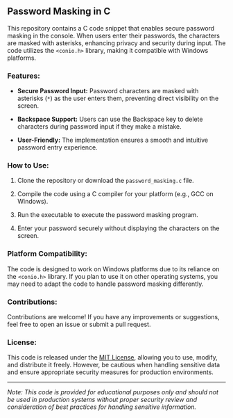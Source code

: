 ## Password Masking in C

This repository contains a C code snippet that enables secure password masking in the console. When users enter their passwords, the characters are masked with asterisks, enhancing privacy and security during input. The code utilizes the `<conio.h>` library, making it compatible with Windows platforms.

### Features:

- **Secure Password Input:** Password characters are masked with asterisks (`*`) as the user enters them, preventing direct visibility on the screen.

- **Backspace Support:** Users can use the Backspace key to delete characters during password input if they make a mistake.

- **User-Friendly:** The implementation ensures a smooth and intuitive password entry experience.

### How to Use:

1. Clone the repository or download the `password_masking.c` file.

2. Compile the code using a C compiler for your platform (e.g., GCC on Windows).

3. Run the executable to execute the password masking program.

4. Enter your password securely without displaying the characters on the screen.

### Platform Compatibility:

The code is designed to work on Windows platforms due to its reliance on the `<conio.h>` library. If you plan to use it on other operating systems, you may need to adapt the code to handle password masking differently.

### Contributions:

Contributions are welcome! If you have any improvements or suggestions, feel free to open an issue or submit a pull request.

### License:

This code is released under the [MIT License](LICENSE), allowing you to use, modify, and distribute it freely. However, be cautious when handling sensitive data and ensure appropriate security measures for production environments.

---

_Note: This code is provided for educational purposes only and should not be used in production systems without proper security review and consideration of best practices for handling sensitive information._
